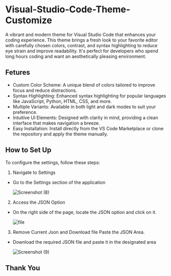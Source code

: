 # Visual-Studio-Code-Theme-Customize
A vibrant and modern theme for Visual Studio Code that enhances your coding experience.
This theme brings a fresh look to your favorite editor with carefully chosen colors, contrast, and syntax highlighting to reduce eye strain and improve readability. It's perfect for developers who spend long hours coding and want an aesthetically pleasing environment.

## Fetures
- Custom Color Scheme: A unique blend of colors tailored to improve focus and reduce distractions.
- Syntax Highlighting: Enhanced syntax highlighting for popular languages like JavaScript, Python, HTML, CSS, and more.
- Multiple Variants: Available in both light and dark modes to suit your preference.
- Intuitive UI Elements: Designed with clarity in mind, providing a clean interface that makes navigation a breeze.
- Easy Installation: Install directly from the VS Code Marketplace or clone the repository and apply the theme manually.

## How to Set Up
To configure the settings, follow these steps:

1. Navigate to Settings

  - Go to the Settings section of the application

     ![Screenshot (8)](https://github.com/user-attachments/assets/f5e8e97f-d13e-4270-a580-d4a43f41ea7f)

2. Access the JSON Option

  - On the right side of the page, locate the JSON option and click on it.

     ![file](https://github.com/user-attachments/assets/cf5e21e0-d101-486d-92fe-f9cf6eef0b41)
    
3. Remove Current Json and Download file Paste the JSON Area.
  
  - Download the required JSON file and paste it in the designated area

     ![Screenshot (9)](https://github.com/user-attachments/assets/07720451-9862-4541-b6ce-b7b145e6e22f)
    

## Thank You
